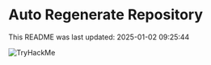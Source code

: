 # Auto Regenerate Repository

This README was last updated: 2025-01-02 09:25:44

 ![TryHackMe](https://tryhackme.com/badge/533634)